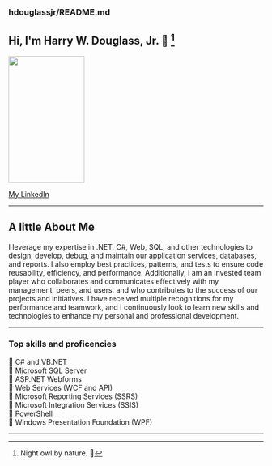 ### hdouglassjr/README.md
<!--
**hdouglassjr/hdouglassjr** is a ✨ _special_ ✨ repository because its `README.md` (this file) appears on your GitHub profile.
-->
## Hi, I'm Harry W. Douglass, Jr. 🦉 [^owl]

<img src="https://github.com/user-attachments/assets/6606710b-c6d6-453d-8c4e-311c5deef7fc" width="150" height="250">

[My LinkedIn](https://www.linkedin.com/in/harry-d-57ab249/)
***
## A little About Me

I leverage my expertise in .NET, C#, Web, SQL, and other technologies to design, develop, debug, and maintain our application services, databases, and reports. I also employ best practices, patterns, and tests to ensure code reusability, efficiency, and performance. Additionally, I am an invested team player who collaborates and communicates effectively with my management, peers, and users, and who contributes to the success of our projects and initiatives. I have received multiple recognitions for my performance and teamwork, and I continuously look to learn new skills and technologies to enhance my personal and professional development.

***

### Top skills and proficencies

  💎 C# and VB.NET\
  💎 Microsoft SQL Server\
  💎 ASP.NET Webforms\
  💎 Web Services (WCF and API)\
  💎 Microsoft Reporting Services (SSRS)\
  💎 Microsoft Integration Services (SSIS)\
  💎 PowerShell\
  💎 Windows Presentation Foundation (WPF)

---
[^owl]: Night owl by nature. 🦉
